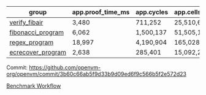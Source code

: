 | group | app.proof_time_ms | app.cycles | app.cells_used | leaf.proof_time_ms | leaf.cycles | leaf.cells_used |
| -- | -- | -- | -- | -- | -- | -- |
| [verify_fibair](https://github.com/openvm-org/openvm/blob/benchmark-results/benchmarks/verify_fibair-3b60c66ab5f9d33b9d09ed6f9c566b5f2e572d23.md) | 3,480 |  711,252 |  25,510,625 |- | - | - |
| [fibonacci_program](https://github.com/openvm-org/openvm/blob/benchmark-results/benchmarks/fibonacci-3b60c66ab5f9d33b9d09ed6f9c566b5f2e572d23.md) | 6,062 |  1,500,137 |  51,505,102 | 13,194 |  3,086,672 |  110,724,843 |
| [regex_program](https://github.com/openvm-org/openvm/blob/benchmark-results/benchmarks/regex-3b60c66ab5f9d33b9d09ed6f9c566b5f2e572d23.md) | 18,997 |  4,190,904 |  165,028,173 | 30,589 |  5,934,083 |  244,144,846 |
| [ecrecover_program](https://github.com/openvm-org/openvm/blob/benchmark-results/benchmarks/ecrecover-3b60c66ab5f9d33b9d09ed6f9c566b5f2e572d23.md) | 2,638 |  285,401 |  15,092,297 | 40,885 |  8,656,071 |  365,913,040 |


Commit: https://github.com/openvm-org/openvm/commit/3b60c66ab5f9d33b9d09ed6f9c566b5f2e572d23

[Benchmark Workflow](https://github.com/openvm-org/openvm/actions/runs/12765659561)
